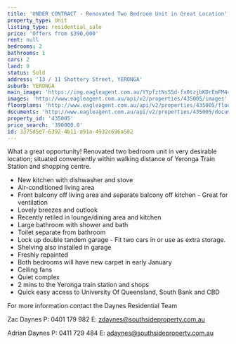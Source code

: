 ```yaml
---
title: 'UNDER CONTRACT - Renovated Two Bedroom Unit in Great Location'
property_type: Unit
listing_type: residential_sale
price: 'Offers from $390,000'
rent: null
bedrooms: 2
bathrooms: 1
cars: 2
land: 0
status: Sold
address: '13 / 11 Shottery Street, YERONGA'
suburb: YERONGA
main_image: 'https://img.eagleagent.com.au/YYpfztNsS5d-fx0tzjbKDrEmFM4=/1280x854/smart/https://s3-us-west-2.amazonaws.com/eagleagent-orig/images/6819706/106228642-image-M.jpg'
images: 'http://www.eagleagent.com.au/api/v2/properties/435005/images'
floorplans: 'http://www.eagleagent.com.au/api/v2/properties/435005/floorplans'
documents: 'http://www.eagleagent.com.au/api/v2/properties/435005/documents'
property_id: '435005'
price_search: '390000.0'
id: 3375d5e7-6392-4b11-a91a-4932c696a582
---
```

What a great opportunity! Renovated two bedroom unit in very desirable location; situated conveniently within walking distance of Yeronga Train Station and shopping centre.

*  New kitchen with dishwasher and stove
*  Air-conditioned living area
*  Front balcony off living area and separate balcony off kitchen - Great for ventilation
*  Lovely breezes and outlook
*  Recently retiled in lounge/dining area and kitchen
*  Large bathroom with shower and bath
*  Toilet separate from bathroom
*  Lock up double tandem garage - Fit two cars in or use as extra storage.
*  Shelving also installed in garage
*  Freshly repainted
*  Both bedrooms will have new carpet in early January
*  Ceiling fans
*  Quiet complex
*  2 mins to the Yeronga train station and shops
*  Quick easy access to University Of Queensland, South Bank and CBD

For more information contact the Daynes Residential Team

Zac Daynes
P: 0401 179 982
E: zdaynes@southsideproperty.com.au

Adrian Daynes
P: 0411 729 484
E: adaynes@southsideproperty.com.au